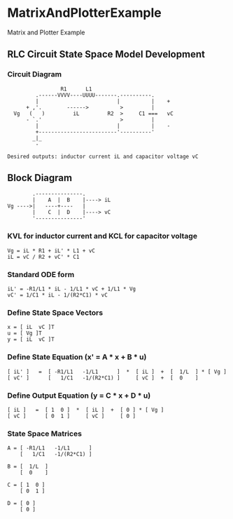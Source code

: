 # MatrixAndPlotterExample
Matrix and Plotter Example

## RLC Circuit State Space Model Development

### Circuit Diagram
```
                 R1      L1
         .------VVVV----UUUU-------.----------.
         |                         |          |    +
      + ,'.        ------>          >         |     
  Vg   (   )         iL         R2  >     C1 ===   vC
      - `.'                         >         |    
         |                         |          |    -
         +-------------------------'----------'
        _|_
         -
         
Desired outputs: inductor current iL and capacitor voltage vC
```
## Block Diagram
```
        .---------------.
        |    A  |  B    |----> iL
Vg ---->|   ----+----   |
        |    C  |  D    |----> vC
        '---------------'
```

### KVL for inductor current and KCL for capacitor voltage
```
Vg = iL * R1 + iL' * L1 + vC 
iL = vC / R2 + vC' * C1
```
### Standard ODE form
```
iL' = -R1/L1 * iL - 1/L1 * vC + 1/L1 * Vg
vC' = 1/C1 * iL - 1/(R2*C1) * vC  
```
### Define State Space Vectors
```
x = [ iL  vC ]T
u = [ Vg ]T
y = [ iL  vC ]T
```
### Define State Equation (x' = A * x + B * u)
```
[ iL' ]   =  [ -R1/L1   -1/L1      ]  *  [ iL ]  +  [  1/L  ] * [ Vg ]
[ vC' ]      [   1/C1   -1/(R2*C1) ]     [ vC ]  +  [  0    ]
```
### Define Output Equation (y = C * x + D * u)
```
[ iL ]   =  [ 1  0 ]  *  [ iL ]  +  [ 0 ] * [ Vg ]
[ vC ]      [ 0  1 ]     [ vC ]     [ 0 ]
```
### State Space Matrices
```
A = [ -R1/L1   -1/L1      ]
    [   1/C1   -1/(R2*C1) ]
    
B = [  1/L  ]
    [  0    ]
    
C = [ 1  0 ]
    [ 0  1 ]
    
D = [ 0 ]
    [ 0 ]
```
